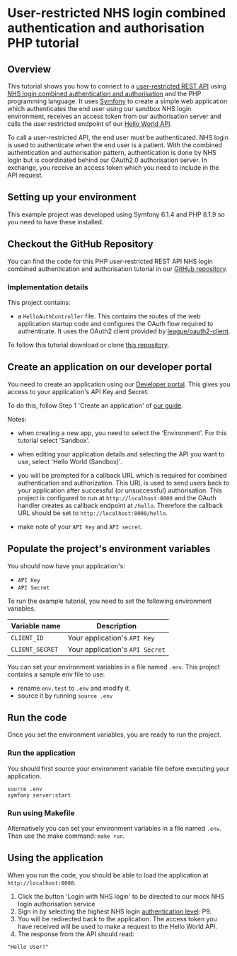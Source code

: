 # User-restricted NHS login combined authentication and authorisation PHP tutorial

## Overview

This tutorial shows you how to connect to a [user-restricted REST API](https://digital.nhs.uk/developer/guides-and-documentation/security-and-authorisation#user-restricted-apis) using [NHS login combined authentication and authorisation](https://digital.nhs.uk/developer/guides-and-documentation/security-and-authorisation/user-restricted-restful-apis-nhs-login-combined-authentication-and-authorisation)
and the PHP programming language. It uses [Symfony](https://symfony.com/) to create a simple web application which authenticates the end user using our sandbox NHS login environment, receives an access token from our authorisation server and calls the user restricted endpoint of our [Hello World API](https://digital.nhs.uk/developer/api-catalogue/hello-world).

To call a user-restricted API, the end user must be authenticated.
NHS login is used to authenticate when the end user is a patient. With the combined authentication and authorisation pattern, authentication is done by NHS login but is coordinated behind our OAuth2.0 authorisation server. In exchange, you receive an access token which you need to include in the API request.

## Setting up your environment
This example project was developed using Symfony 6.1.4 and PHP 8.1.9 so you need to have these installed.

## Checkout the GitHub Repository

You can find the code for this PHP user-restricted REST API NHS login combined authentication and authorisation tutorial in
our [GitHub repository](https://github.com/NHSDigital/hello-world-auth-examples/tree/main/user-restricted-combined-auth-tutorials/nhs-login/php).

### Implementation details
This project contains:

- a `HelloAuthController` file. This contains the routes of the web application startup code and configures the OAuth flow required to authenticate. It uses the OAuth2 client provided by [league/oauth2-client](https://github.com/thephpleague/oauth2-client).

To follow this tutorial download or clone [this repository](https://github.com/NHSDigital/hello-world-auth-examples/tree/main/user-restricted-combined-auth-tutorials/nhs-login/php).

## Create an application on our developer portal

You need to create an application using our [Developer portal](https://digital.nhs.uk/developer/getting-started#create-a-developer-account). This gives you access to your application's API Key and Secret.

To do this, follow Step 1 'Create an application'
of [our guide](https://digital.nhs.uk/developer/guides-and-documentation/security-and-authorisation/application-restricted-restful-apis-signed-jwt-authentication#step-1-create-an-application).

Notes:

- when creating a new app, you need to select the 'Environment'. For this tutorial select 'Sandbox'.
- when editing your application details and selecting the API you want to use, select 'Hello World (Sandbox)'.
- you will be prompted for a callback URL which is required for combined authentication and authorization. This URL is used to send users back to your application after successful (or unsuccessful) authorisation. This project is configured to run at `http://localhost:8000` and the OAuth handler creates as callback endpoint at `/hello`. Therefore the callback URL should be set to `http://localhost:8000/hello`.

- make note of your `API Key` and `API secret`.

## Populate the project's environment variables

You should now have your application's:

- `API Key`
- `API Secret`

To run the example tutorial, you need to set the following environment variables.

| Variable name         | Description                        |
| -----------           | ---------------------------------- |
| `CLIENT_ID`           | Your application's `API Key`       |
| `CLIENT_SECRET`       | Your application's `API Secret`    |

You can set your environment variables in a file named `.env`. This project contains a sample env file to use:

- rename `env.test` to `.env` and modify it.
- source it by running `source .env`

## Run the code

Once you set the environment variables, you are ready to run the project.

### Run the application

You should first source your environment variable file before executing your application.
```shell
source .env
symfony server:start
```

### Run using Makefile
Alternatively you can set your environment variables in a file named `.env`. Then use the make command: `make run`.

## Using the application
When you run the code, you should be able to load the application at `http://localhost:8000`.
1. Click the button 'Login with NHS login' to be directed to our mock NHS login authorisation service
2. Sign in by selecting the highest NHS login [authentication level](https://nhsconnect.github.io/nhslogin/user-journeys/): P9.
3. You will be redirected back to the application. The access token you have received will be used to make a request to the Hello World API.
4. The response from the API should read:

```
"Hello User!"
```